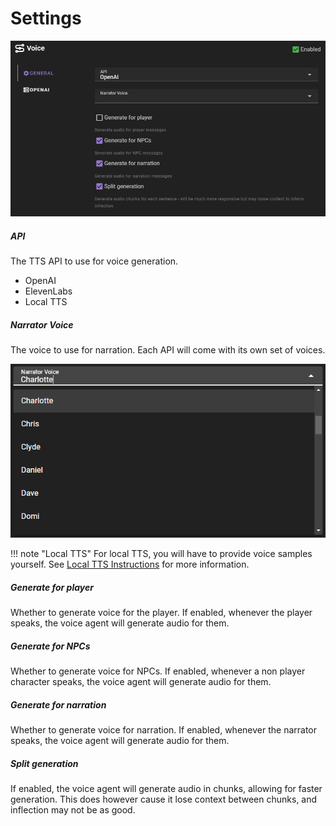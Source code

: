 # Settings

![Voice agent settings](../../../img/0.26.0/voice-agent-settings.png)

##### API

The TTS API to use for voice generation.

- OpenAI
- ElevenLabs
- Local TTS

##### Narrator Voice

The voice to use for narration. Each API will come with its own set of voices.

![Narrator voice](../../../img/0.26.0/voice-agent-select-voice.png)

!!! note "Local TTS"
    For local TTS, you will have to provide voice samples yourself. See [Local TTS Instructions](local_tts.md) for more information.

##### Generate for player

Whether to generate voice for the player. If enabled, whenever the player speaks, the voice agent will generate audio for them.

##### Generate for NPCs

Whether to generate voice for NPCs. If enabled, whenever a non player character speaks, the voice agent will generate audio for them.

##### Generate for narration

Whether to generate voice for narration. If enabled, whenever the narrator speaks, the voice agent will generate audio for them.

##### Split generation

If enabled, the voice agent will generate audio in chunks, allowing for faster generation. This does however cause it lose context between chunks, and inflection may not be as good.